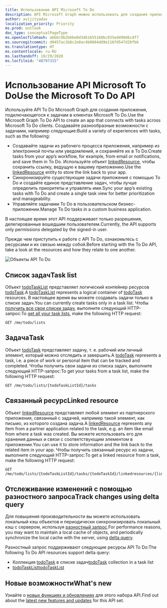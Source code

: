 ```yaml
---
title: Использование API Microsoft To Do
description: API Microsoft Graph можно использовать для создания приложения, подключающегося к задачам в Microsoft To Do.
author: avijityadav
localization_priority: Priority
ms.prod: outlook
doc_type: conceptualPageType
ms.openlocfilehash: a6bbc9b2b6be0d3d61655160bc935ed498d6cdf7
ms.sourcegitcommit: d9457ac1b8c2e8ac4b9604dd9e116fd547d2bfbb
ms.translationtype: HT
ms.contentlocale: ru-RU
ms.lasthandoff: 10/29/2020
ms.locfileid: "48797315"
---
```

# <a name="use-the-microsoft-to-do-api"></a><span data-ttu-id="7ddf6-103">Использование API Microsoft To Do</span><span class="sxs-lookup"><span data-stu-id="7ddf6-103">Use the Microsoft To Do API</span></span>

<span data-ttu-id="7ddf6-104">Используйте API To Do Microsoft Graph для создания приложения, подключающегося к задачам в клиентах Microsoft To Do.</span><span class="sxs-lookup"><span data-stu-id="7ddf6-104">Use the Microsoft Graph To Do API to create an app that connects with tasks across Microsoft To Do clients.</span></span> <span data-ttu-id="7ddf6-105">Создавайте разнообразные возможности с задачами, например следующие:</span><span class="sxs-lookup"><span data-stu-id="7ddf6-105">Build a variety of experiences with tasks, such as the following:</span></span>

* <span data-ttu-id="7ddf6-106">Создавайте задачи из рабочего процесса приложения, например из электронной почты или уведомлений, и сохраняйте их в To Do.</span><span class="sxs-lookup"><span data-stu-id="7ddf6-106">Create tasks from your app’s workflow, for example, from email or notifications, and save them in To Do.</span></span> <span data-ttu-id="7ddf6-107">Используйте объект [linkedResource](linkedresource.md), чтобы сохранить ссылку, ведущую к вашему приложению.</span><span class="sxs-lookup"><span data-stu-id="7ddf6-107">Use the [linkedResource](linkedresource.md) entity to store the link back to your app.</span></span>
* <span data-ttu-id="7ddf6-108">Синхронизируйте существующие задачи приложения с помощью To Do и создайте единое представление задач, чтобы лучше определить приоритеты и управлять ими.</span><span class="sxs-lookup"><span data-stu-id="7ddf6-108">Sync your app’s existing tasks with To Do and create a single task view for better prioritization and manageability.</span></span>
* <span data-ttu-id="7ddf6-109">Управляйте задачами To Do в пользовательском бизнес-приложении.</span><span class="sxs-lookup"><span data-stu-id="7ddf6-109">Manage To Do tasks in a custom business application.</span></span>

<span data-ttu-id="7ddf6-110">В настоящее время этот API поддерживает только разрешения, делегированные вошедшим пользователем.</span><span class="sxs-lookup"><span data-stu-id="7ddf6-110">Currently, the API supports only permissions delegated by the signed-in user.</span></span>
 
<span data-ttu-id="7ddf6-111">Прежде чем приступить к работе с API To Do, ознакомьтесь с ресурсами и их связью между собой.</span><span class="sxs-lookup"><span data-stu-id="7ddf6-111">Before starting with the To Do API, take a look at the resources and how they relate to one another.</span></span>

![Объекты API To Do](/graph/images/todo-api-entities.png)

## <a name="task-list"></a><span data-ttu-id="7ddf6-113">Список задач</span><span class="sxs-lookup"><span data-stu-id="7ddf6-113">Task list</span></span>

<span data-ttu-id="7ddf6-114">Объект [todoTaskList](./todotasklist.md) представляет логический контейнер ресурсов [todoTask](./todotask.md).</span><span class="sxs-lookup"><span data-stu-id="7ddf6-114">A [todoTaskList](./todotasklist.md) represents a logical container of [todoTask](./todotask.md) resources.</span></span> <span data-ttu-id="7ddf6-115">В настоящее время вы можете создавать задачи только в списке задач.</span><span class="sxs-lookup"><span data-stu-id="7ddf6-115">You can currently create tasks only in a task list.</span></span> <span data-ttu-id="7ddf6-116">Чтобы [получить все свои списки задач](../api/todotasklist-get.md), выполните следующий HTTP-запрос:</span><span class="sxs-lookup"><span data-stu-id="7ddf6-116">To [get all your task lists](../api/todotasklist-get.md), make the following HTTP request:</span></span>

``` http
GET /me/todo/lists
```

## <a name="task"></a><span data-ttu-id="7ddf6-117">Задача</span><span class="sxs-lookup"><span data-stu-id="7ddf6-117">Task</span></span>

<span data-ttu-id="7ddf6-118">Объект [todoTask](./todotask.md) представляет задачу, т. е. рабочий или личный элемент, который можно отследить и завершить.</span><span class="sxs-lookup"><span data-stu-id="7ddf6-118">A [todoTask](./todotask.md) represents a task, i.e. a piece of work or personal item that can be tracked and completed.</span></span> <span data-ttu-id="7ddf6-119">Чтобы получить свои задачи из списка задач, выполните следующий HTTP-запрос:</span><span class="sxs-lookup"><span data-stu-id="7ddf6-119">To get your tasks from a task list, make the following HTTP request:</span></span>
``` http
GET /me/todo/lists/{todoTaskListId}/tasks
```

## <a name="linked-resource"></a><span data-ttu-id="7ddf6-120">Связанный ресурс</span><span class="sxs-lookup"><span data-stu-id="7ddf6-120">Linked resource</span></span>

<span data-ttu-id="7ddf6-121">Объект [linkedResource](linkedresource.md) представляет любой элемент из партнерского приложения, связанный с задачей, например такой элемент, как письмо, из которого создана задача.</span><span class="sxs-lookup"><span data-stu-id="7ddf6-121">A [linkedResource](linkedresource.md) represents any item from a partner application related to the task, e.g. an item like email from where a task was created.</span></span> <span data-ttu-id="7ddf6-122">Вы можете использовать его для хранения данных и связи с соответствующим элементом в приложении.</span><span class="sxs-lookup"><span data-stu-id="7ddf6-122">You can use it to store information and the link back to the related item in your app.</span></span> <span data-ttu-id="7ddf6-123">Чтобы получить связанный ресурс из задачи, выполните следующий HTTP-запрос:</span><span class="sxs-lookup"><span data-stu-id="7ddf6-123">To get a linked resource from a task, make the following HTTP request:</span></span>
``` http
GET /me/todo/lists/{todoTaskListId}/tasks/{todoTaskId}/linkedresources/{linkedResourceId}
```

## <a name="track-changes-using-delta-query"></a><span data-ttu-id="7ddf6-124">Отслеживание изменений с помощью разностного запроса</span><span class="sxs-lookup"><span data-stu-id="7ddf6-124">Track changes using delta query</span></span>

<span data-ttu-id="7ddf6-125">Для повышения производительности вы можете использовать локальный кэш объектов и периодически синхронизировать локальный кэш с сервером, используя [разностный запрос](/graph/delta-query-overview).</span><span class="sxs-lookup"><span data-stu-id="7ddf6-125">For performance reasons, you may want to maintain a local cache of objects, and periodically synchronize the local cache with the server, using [delta query](/graph/delta-query-overview).</span></span> 

<span data-ttu-id="7ddf6-126">Разностный запрос поддерживают следующие ресурсы API To Do:</span><span class="sxs-lookup"><span data-stu-id="7ddf6-126">The following To Do API resources support delta query:</span></span>
* <span data-ttu-id="7ddf6-127">Коллекция [todoTask](./todotask.md) в списке задач</span><span class="sxs-lookup"><span data-stu-id="7ddf6-127">[todoTask](./todotask.md) collection in a task list</span></span>
* [<span data-ttu-id="7ddf6-128">todoTaskList</span><span class="sxs-lookup"><span data-stu-id="7ddf6-128">todoTaskList</span></span>](./todotasklist.md)

## <a name="whats-new"></a><span data-ttu-id="7ddf6-129">Новые возможности</span><span class="sxs-lookup"><span data-stu-id="7ddf6-129">What's new</span></span>
<span data-ttu-id="7ddf6-130">Узнайте о [новых функциях и обновлениях](/graph/whats-new-overview) для этого набора API.</span><span class="sxs-lookup"><span data-stu-id="7ddf6-130">Find out about the [latest new features and updates](/graph/whats-new-overview) for this API set.</span></span>

